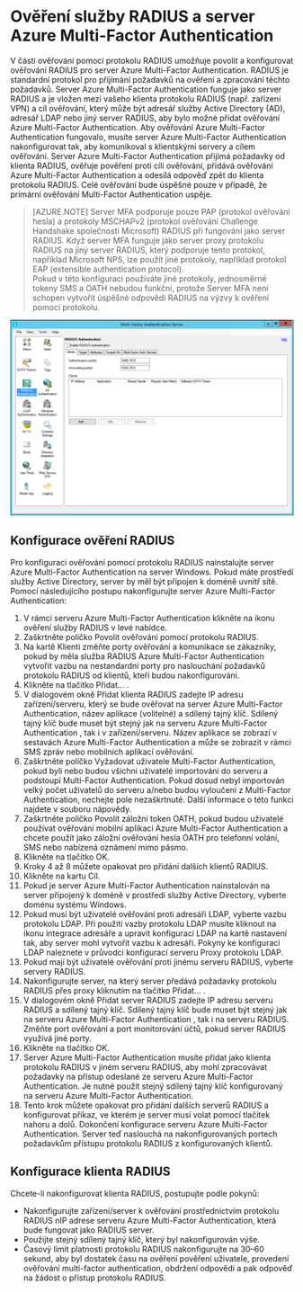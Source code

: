 <properties 
    pageTitle="Ověření služby RADIUS a server Azure Multi-Factor Authentication" 
    description="Toto je stránka Azure Multi-Factor Authentication, která vám pomůže při nasazení ověření RADIUS a serveru Azure Multi-Factor Authentication." 
    services="multi-factor-authentication" 
    documentationCenter="" 
    authors="billmath" 
    manager="femila" 
    editor="curtand"/>

<tags 
    ms.service="multi-factor-authentication" 
    ms.workload="identity" 
    ms.tgt_pltfrm="na" 
    ms.devlang="na" 
    ms.topic="get-started-article" 
    ms.date="08/15/2016" 
    ms.author="billmath"/>



# Ověření služby RADIUS a server Azure Multi-Factor Authentication

V části ověřování pomocí protokolu RADIUS umožňuje povolit a konfigurovat ověřování RADIUS pro server Azure Multi-Factor Authentication. RADIUS je standardní protokol pro přijímání požadavků na ověření a zpracování těchto požadavků. Server Azure Multi-Factor Authentication funguje jako server RADIUS a je vložen mezi vašeho klienta protokolu RADIUS (např. zařízení VPN) a cíl ověřování, který může být adresář služby Active Directory (AD), adresář LDAP nebo jiný server RADIUS, aby bylo možné přidat ověřování Azure Multi-Factor Authentication. Aby ověřování Azure Multi-Factor Authentication fungovalo, musíte server Azure Multi-Factor Authentication nakonfigurovat tak, aby komunikoval s klientskými servery a cílem ověřování. Server Azure Multi-Factor Authentication přijímá požadavky od klienta RADIUS, ověřuje pověření proti cíli ověřování, přidává ověřování Azure Multi-Factor Authentication a odesílá odpověď zpět do klienta protokolu RADIUS. Celé ověřování bude úspěšné pouze v případě, že primární ověřování Multi-Factor Authentication uspěje.

>[AZURE.NOTE]
>Server MFA podporuje pouze PAP (protokol ověřování hesla) a protokoly MSCHAPv2 (protokol ověřování Challenge Handshake společnosti Microsoft) RADIUS při fungování jako server RADIUS.  Když server MFA funguje jako server proxy protokolu RADIUS na jiný server RADIUS, který podporuje tento protokol, například Microsoft NPS, lze použít jiné protokoly, například protokol EAP (extensible authentication protocol).
></br>
>Pokud v této konfiguraci používáte jiné protokoly, jednosměrné tokeny SMS a OATH nebudou funkční, protože Server MFA není schopen vytvořit úspěšné odpovědi RADIUS na výzvy k ověření pomocí protokolu.


![Ověřování Radius](./media/multi-factor-authentication-get-started-server-rdg/radius.png)

## Konfigurace ověření RADIUS

Pro konfiguraci ověřování pomocí protokolu RADIUS nainstalujte server Azure Multi-Factor Authentication na server Windows. Pokud máte prostředí služby Active Directory, server by měl být připojen k doméně uvnitř sítě. Pomocí následujícího postupu nakonfigurujte server Azure Multi-Factor Authentication: 

1. V rámci serveru Azure Multi-Factor Authentication klikněte na ikonu ověření služby RADIUS v levé nabídce.
2. Zaškrtněte políčko Povolit ověřování pomocí protokolu RADIUS.
3. Na kartě Klienti změňte porty ověřování a komunikace se zákazníky, pokud by měla služba RADIUS Azure Multi-Factor Authentication vytvořit vazbu na nestandardní porty pro naslouchání požadavků protokolu RADIUS od klientů, kteří budou nakonfigurováni.
4. Klikněte na tlačítko Přidat... .
5. V dialogovém okně Přidat klienta RADIUS zadejte IP adresu zařízení/serveru, který se bude ověřovat na server Azure Multi-Factor Authentication, název aplikace (volitelné) a sdílený tajný klíč. Sdílený tajný klíč bude muset být stejný jak na serveru Azure Multi-Factor Authentication , tak i v zařízení/serveru. Název aplikace se zobrazí v sestavách Azure Multi-Factor Authentication a může se zobrazit v rámci SMS zpráv nebo mobilních aplikací ověřování.
6. Zaškrtněte políčko Vyžadovat uživatele Multi-Factor Authentication, pokud byli nebo budou všichni uživatelé importováni do serveru a podstoupí Multi-Factor Authentication. Pokud dosud nebyl importován velký počet uživatelů do serveru a/nebo budou vyloučeni z Multi-Factor Authentication, nechejte pole nezaškrtnuté. Další informace o této funkci najdete v souboru nápovědy.
7. Zaškrtněte políčko Povolit záložní token OATH, pokud budou uživatelé používat ověřování mobilní aplikaci Azure Multi-Factor Authentication a chcete použít jako záložní ověřování hesla OATH pro telefonní volání, SMS nebo nabízená oznámení mimo pásmo.
8. Klikněte na tlačítko OK.
9. Kroky 4 až 8 můžete opakovat pro přidání dalších klientů RADIUS.
10. Klikněte na kartu Cíl.
11. Pokud je server Azure Multi-Factor Authentication nainstalován na server připojený k doméně v prostředí služby Active Directory, vyberte doménu systému Windows.
12. Pokud musí být uživatelé ověřování proti adresáři LDAP, vyberte vazbu protokolu LDAP. Při použití vazby protokolu LDAP musíte kliknout na ikonu integrace adresáře a upravit konfiguraci LDAP na kartě nastavení tak, aby server mohl vytvořit vazbu k adresáři. Pokyny ke konfiguraci LDAP naleznete v průvodci konfigurací serveru Proxy protokolu LDAP. 
13. Pokud mají být uživatelé ověřování proti jinému serveru RADIUS, vyberte servery RADIUS.
14. Nakonfigurujte server, na který server předává požadavky protokolu RADIUS přes proxy kliknutím na tlačítko Přidat... .
15. V dialogovém okně Přidat server RADIUS zadejte IP adresu serveru RADIUS a sdílený tajný klíč. Sdílený tajný klíč bude muset být stejný jak na serveru Azure Multi-Factor Authentication , tak i na serveru RADIUS. Změňte port ověřování a port monitorování účtů, pokud server RADIUS využívá jiné porty.
16. Klikněte na tlačítko OK. 
17. Server Azure Multi-Factor Authentication musíte přidat jako klienta protokolu RADIUS v jiném serveru RADIUS, aby mohl zpracovávat požadavky na přístup odeslané ze serveru Azure Multi-Factor Authentication. Je nutné použít stejný sdílený tajný klíč konfigurovaný na serveru Azure Multi-Factor Authentication.
18. Tento krok můžete opakovat pro přidání dalších serverů RADIUS a konfigurovat příkaz, ve kterém je server musí volat pomocí tlačítek nahoru a dolů. Dokončení konfigurace serveru Azure Multi-Factor Authentication. Server teď naslouchá na nakonfigurovaných portech požadavkům přístupu protokolu RADIUS z konfigurovaných klientů.   


## Konfigurace klienta RADIUS

Chcete-li nakonfigurovat klienta RADIUS, postupujte podle pokynů:

- Nakonfigurujte zařízení/server k ověřování prostřednictvím protokolu RADIUS nIP adrese serveru Azure Multi-Factor Authentication, která bude fungovat jako RADIUS server. 
- Použijte stejný sdílený tajný klíč, který byl nakonfigurován výše. 
- Časový limit platnosti protokolu RADIUS nakonfigurujte na 30–60 sekund, aby byl dostatek času na ověření pověření uživatele, provedení ověřování multi-factor authentication, obdržení odpovědi a pak odpověď na žádost o přístup protokolu RADIUS.




<!---HONumber=Aug16_HO4-->


